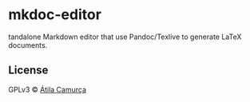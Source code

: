 # mkdoc-editor

tandalone Markdown editor that use Pandoc/Texlive to generate LaTeX documents. 


## License

GPLv3 © [Átila Camurça](https://github.com/atilacamurca/mkdoc-editor)
